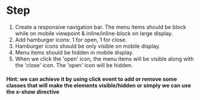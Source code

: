 # Step

1. Create a responsive navigation bar. The menu items should be block while on mobile viewpoint & inline/inline-block on large display.
2. Add hamburger icons: 1 for open, 1 for close.
3. Hamburger icons should be only visible on mobile display.
4. Menu items should be hidden in mobile display.
5. When we click the 'open' icon, the menu items will be visible along with the 'close' icon. The 'open' icon will be hidden.

#### Hint: we can achieve it by using click event to add or remove some classes that will make the elements visible/hidden or simply we can use the x-show directive
